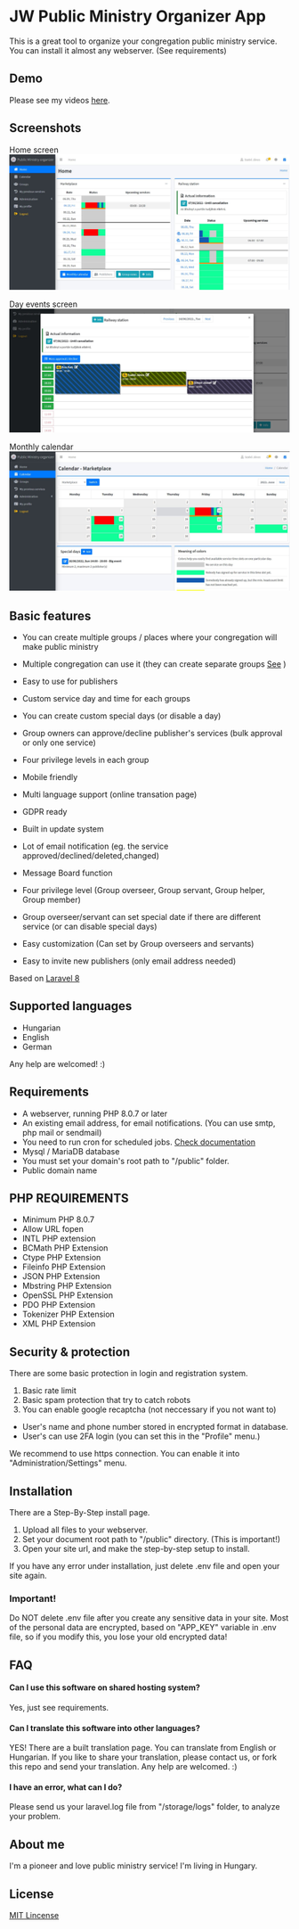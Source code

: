 
# JW Public Ministry Organizer App

This is a great tool to organize your congregation public ministry service.
You can install it almost any webserver. (See requirements)


## Demo

Please see my videos [here](https://www.youtube.com/channel/UC98z7F9PB8AF-ZPcgIz4FNw/videos).

## Screenshots

Home screen
![Home sceen](screenshots/screenshot_home.jpg)

Day events screen
![Day events sceen](screenshots/screenshot_day_events.jpg)

Monthly calendar
![Monthly calendar](screenshots/screenshot_calendar.jpg)

## Basic features

- You can create multiple groups / places where your congregation will make public ministry
- Multiple congregation can use it (they can create separate groups [See](screenshots/groups_diagram.jpg) )

- Easy to use for publishers
- Custom service day and time for each groups
- You can create custom special days (or disable a day)
- Group owners can approve/decline publisher's services (bulk approval or only one service)
- Four privilege levels in each group
- Mobile friendly
- Multi language support (online transation page)
- GDPR ready
- Built in update system
- Lot of email notification (eg. the service approved/declined/deleted,changed)
- Message Board function
- Four privilege level (Group overseer, Group servant, Group helper, Group member)
- Group overseer/servant can set special date if there are different service (or can disable special days)
- Easy customization (Can set by Group overseers and servants)
- Easy to invite new publishers (only email address needed)

Based on [Laravel 8](https://laravel.com/)


## Supported languages

- Hungarian
- English
- German

Any help are welcomed! :)
## Requirements

- A webserver, running PHP 8.0.7 or later
- An existing email address, for email notifications. (You can use smtp, php mail or sendmail)
- You need to run cron for scheduled jobs. [Check documentation](https://laravel.com/docs/8.x/scheduling#running-the-scheduler)
- Mysql / MariaDB database
- You must set your domain's root path to "/public" folder.
- Public domain name

## PHP REQUIREMENTS
- Minimum PHP 8.0.7 
- Allow URL fopen
- INTL PHP extension
- BCMath PHP Extension
- Ctype PHP Extension
- Fileinfo PHP Extension
- JSON PHP Extension
- Mbstring PHP Extension
- OpenSSL PHP Extension
- PDO PHP Extension
- Tokenizer PHP Extension
- XML PHP Extension
## Security & protection

There are some basic protection in login and registration system.
1. Basic rate limit
2. Basic spam protection that try to catch robots
3. You can enable google recaptcha (not neccessary if you not want to)

- User's name and phone number stored in encrypted format in database.
- User's can use 2FA login (you can set this in the "Profile" menu.)

We recommend to use https connection. You can enable it into "Administration/Settings" menu.
## Installation

There are a Step-By-Step install page.

1. Upload all files to your webserver.
2. Set your document root path to "/public" directory. (This is important!)
3. Open your site url, and make the step-by-step setup to install.

If you have any error under installation, just delete .env file and open your site again.

### Important!
Do NOT delete .env file after you create any sensitive data in your site.
Most of the personal data are encrypted, based on "APP_KEY" variable in .env file, so if you modify this, you lose your old encrypted data!

    
## FAQ

#### Can I use this software on shared hosting system?

Yes, just see requirements.

#### Can I translate this software into other languages?

YES! There are a built translation page. You can translate from English or Hungarian.
If you like to share your translation, please contact us, or fork this repo and send your translation.
Any help are welcomed. :)

#### I have an error, what can I do?

Please send us your laravel.log file from "/storage/logs" folder, to analyze your problem.

## About me

I'm a pioneer and love public ministry service! I'm living in Hungary.


## License

[MIT Lincense](https://choosealicense.com/licenses/mit/)

